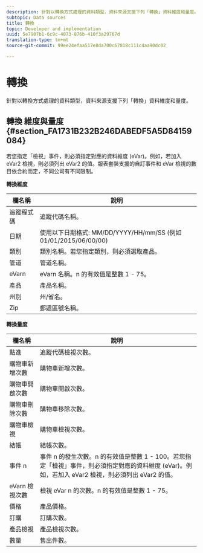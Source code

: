 ```yaml
---
description: 針對以轉換方式處理的資料類型，資料來源支援下列「轉換」資料維度和量度。
subtopic: Data sources
title: 轉換
topic: Developer and implementation
uuid: 5e7907b1-6c9c-4073-876b-410f3a29767d
translation-type: tm+mt
source-git-commit: 99ee24efaa517e8da700c67818c111c4aa90dc02

---
```



# 轉換

針對以轉換方式處理的資料類型，資料來源支援下列「轉換」資料維度和量度。

## 轉換 維度與量度 {#section_FA1731B232B246DABEDF5A5D84159084}

若您指定「檢視」事件，則必須指定對應的資料維度 (eVar)。例如，若加入 eVar2 檢視，則必須列出 eVar2 的值。報表套裝支援的自訂事件和 eVar 檢視的數目依合約而定，不同公司有不同限制。

<p class="head"> <b>轉換維度</b> </p>

| 欄名稱 | 說明 |
|--- |--- |
| 追蹤程式碼 | 追蹤代碼名稱。 |
| 日期 | 使用以下日期格式: MM/DD/YYYY/HH/mm/SS (例如 01/01/2015/06/00/00) |
| 類別 | 類別名稱。若您指定類別，則必須選取產品。 |
| 管道 | 管道名稱。 |
| eVarn | eVarn 名稱。n 的有效值是整數 1 - 75。 |
| 產品 | 產品名稱。 |
| 州別 | 州/省名。 |
| Zip | 郵遞區號名稱。 |

<p class="head"> <b>轉換量度</b> </p>

| 欄名稱 | 說明 |
|--- |--- |
| 點進 | 追蹤代碼檢視次數。 |
| 購物車新增次數 | 購物車新增次數。 |
| 購物車開啟次數 | 購物車開啟次數。 |
| 購物車刪除次數 | 購物車移除次數。 |
| 購物車檢視 | 購物車檢視次數。 |
| 結帳 | 結帳次數。 |
| 事件 n | 事件 n 的發生次數。n 的有效值是整數 1 - 100。若您指定「檢視」事件，則必須指定對應的資料維度 (eVar)。例如，若加入 eVar2 檢視，則必須列出 eVar2 的值。 |
| eVarn 檢視次數 | 檢視 eVar n 的次數。n 的有效值是整數 1 - 75。 |
| 價格 | 產品價格。 |
| 訂購 | 訂購次數。 |
| 產品檢視 | 產品檢視次數。 |
| 數量 | 售出件數。 |

